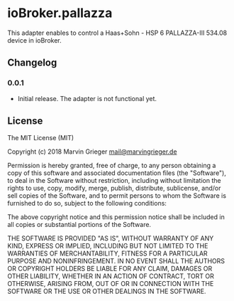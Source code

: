 # ioBroker.pallazza

This adapter enables to control a Haas+Sohn - HSP 6 PALLAZZA-III 534.08 device in ioBroker.

## Changelog

### 0.0.1
* Initial release. The adapter is not functional yet.

## License
The MIT License (MIT)

Copyright (c) 2018 Marvin Grieger <mail@marvingrieger.de>

Permission is hereby granted, free of charge, to any person obtaining a copy
of this software and associated documentation files (the "Software"), to deal
in the Software without restriction, including without limitation the rights
to use, copy, modify, merge, publish, distribute, sublicense, and/or sell
copies of the Software, and to permit persons to whom the Software is
furnished to do so, subject to the following conditions:

The above copyright notice and this permission notice shall be included in
all copies or substantial portions of the Software.

THE SOFTWARE IS PROVIDED "AS IS", WITHOUT WARRANTY OF ANY KIND, EXPRESS OR
IMPLIED, INCLUDING BUT NOT LIMITED TO THE WARRANTIES OF MERCHANTABILITY,
FITNESS FOR A PARTICULAR PURPOSE AND NONINFRINGEMENT. IN NO EVENT SHALL THE
AUTHORS OR COPYRIGHT HOLDERS BE LIABLE FOR ANY CLAIM, DAMAGES OR OTHER
LIABILITY, WHETHER IN AN ACTION OF CONTRACT, TORT OR OTHERWISE, ARISING FROM,
OUT OF OR IN CONNECTION WITH THE SOFTWARE OR THE USE OR OTHER DEALINGS IN
THE SOFTWARE.
